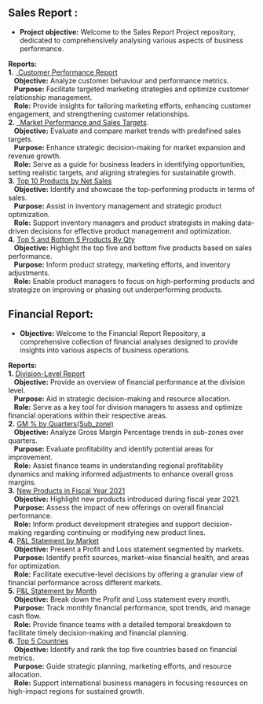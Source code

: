 ## Sales Report :

- **Project objective:**
Welcome to the Sales Report Project repository, dedicated to comprehensively analysing various aspects of business performance.

**Reports:**<br/>
**1.** _[Customer Performance Report](https://github.com/Guruprasad79/Excel-Analytics/blob/main/Customer_performace_report_India.pdf)<br/>
&nbsp;&nbsp;&nbsp;**Objective:** Analyze customer behaviour and performance metrics.<br/>
&nbsp;&nbsp;&nbsp;**Purpose:** Facilitate targeted marketing strategies and optimize customer relationship management.<br/>
&nbsp;&nbsp;&nbsp;**Role:** Provide insights for tailoring marketing efforts, enhancing customer engagement, and strengthening customer relationships.<br/>
**2.** _[Market Performance and Sales Targets](https://github.com/Guruprasad79/Excel-Analytics/blob/main/Market%20performace%20vs%20Target.pdf).<br/>
&nbsp;&nbsp;&nbsp;**Objective:** Evaluate and compare market trends with predefined sales targets.<br/>
&nbsp;&nbsp;&nbsp;**Purpose:** Enhance strategic decision-making for market expansion and revenue growth.<br/>&nbsp;&nbsp;&nbsp;**Role:** Serve as a guide for business leaders in identifying opportunities, setting realistic targets, and aligning strategies for sustainable growth.<br/>
**3.** [Top 10 Products by Net Sales](https://github.com/Guruprasad79/Excel-Analytics/blob/main/Top%2010%20Products%20by%20NS.pdf)<br/>
&nbsp;&nbsp;&nbsp;**Objective:** Identify and showcase the top-performing products in terms of sales.<br/>
&nbsp;&nbsp;&nbsp;**Purpose:** Assist in inventory management and strategic product optimization.<br/>
&nbsp;&nbsp;&nbsp;**Role:** Support inventory managers and product strategists in making data-driven decisions for effective product management and optimization.<br/>
**4.** [Top 5 and Bottom 5 Products By Qty](https://github.com/Guruprasad79/Excel-Analytics/blob/main/Top%26Bottom%205%20Products%20by%20Qty.pdf)<br/>
&nbsp;&nbsp;&nbsp;**Objective:** Highlight the top five and bottom five products based on sales performance.<br/>
&nbsp;&nbsp;&nbsp;**Purpose:** Inform product strategy, marketing efforts, and inventory adjustments.<br/>
&nbsp;&nbsp;&nbsp;**Role:** Enable product managers to focus on high-performing products and strategize on improving or phasing out underperforming products.<br/>


## Financial Report:
- **Objective:**
Welcome to the Financial Report Repository, a comprehensive collection of financial analyses designed to provide insights into various aspects of business operations.

**Reports:**<br/>
**1.** [Division-Level Report](https://github.com/Guruprasad79/Excel-Analytics/blob/main/division_level_report.pdf)<br/>
&nbsp;&nbsp;&nbsp;**Objective:** Provide an overview of financial performance at the division level.<br/>
&nbsp;&nbsp;&nbsp;**Purpose:** Aid in strategic decision-making and resource allocation.<br/>
&nbsp;&nbsp;&nbsp;**Role:** Serve as a key tool for division managers to assess and optimize financial operations within their respective areas.<br/>
**2.** [GM % by Quarters(Sub_zone)](https://github.com/Guruprasad79/Excel-Analytics/blob/main/GM%25_subzone.pdf)<br/>
&nbsp;&nbsp;&nbsp;**Objective:** Analyze Gross Margin Percentage trends in sub-zones over quarters.<br/>
&nbsp;&nbsp;&nbsp;**Purpose:** Evaluate profitability and identify potential areas for improvement.<br/>
&nbsp;&nbsp;&nbsp;**Role:** Assist finance teams in understanding regional profitability dynamics and making informed adjustments to enhance overall gross margins.<br/>
**3.** [New Products in Fiscal Year 2021](https://github.com/Guruprasad79/Excel-Analytics/blob/main/New%20Products%20in%202021.png)<br/>
&nbsp;&nbsp;&nbsp;**Objective:** Highlight new products introduced during fiscal year 2021.<br/>
&nbsp;&nbsp;&nbsp;**Purpose:** Assess the impact of new offerings on overall financial performance.<br/>
&nbsp;&nbsp;&nbsp;**Role:** Inform product development strategies and support decision-making regarding continuing or modifying new product lines.<br/>
**4.** [P&L Statement by Market](https://github.com/Guruprasad79/Excel-Analytics/blob/main/P%26L%20Statement%20by%20Market.pdf)<br/>
&nbsp;&nbsp;&nbsp;**Objective:** Present a Profit and Loss statement segmented by markets.<br/>
&nbsp;&nbsp;&nbsp;**Purpose:** Identify profit sources, market-wise financial health, and areas for optimization.<br/>
&nbsp;&nbsp;&nbsp;**Role:** Facilitate executive-level decisions by offering a granular view of financial performance across different markets.<br/>
**5.** [P&L Statement by Month](https://github.com/Guruprasad79/Excel-Analytics/blob/main/P%26L%20Statements%20by%20Months.pdf)<br/>
&nbsp;&nbsp;&nbsp;**Objective:** Break down the Profit and Loss statement every month.<br/>
&nbsp;&nbsp;&nbsp;**Purpose:** Track monthly financial performance, spot trends, and manage cash flow.<br/>
&nbsp;&nbsp;&nbsp;**Role:** Provide finance teams with a detailed temporal breakdown to facilitate timely decision-making and financial planning.<br/>
**6.** [Top 5 Countries](https://github.com/Guruprasad79/Excel-Analytics/blob/main/top_5_country.pdf)<br/>
&nbsp;&nbsp;&nbsp;**Objective:** Identify and rank the top five countries based on financial metrics.<br/>
&nbsp;&nbsp;&nbsp;**Purpose:** Guide strategic planning, marketing efforts, and resource allocation.<br/>
&nbsp;&nbsp;&nbsp;**Role:** Support international business managers in focusing resources on high-impact regions for sustained growth.<br/>
